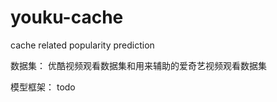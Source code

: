 # youku-cache
cache related popularity prediction

数据集：
   优酷视频观看数据集和用来辅助的爱奇艺视频观看数据集

模型框架：
   todo
